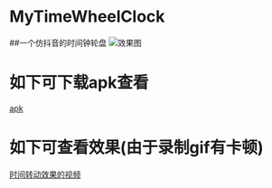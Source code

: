 # MyTimeWheelClock
##一个仿抖音的时间钟轮盘
![效果图](https://github.com/zylgg/MyTimeWheelClock/blob/master/Files/test.jpg)

# 如下可下载apk查看
[apk](https://github.com/zylgg/MyTimeWheelClock/blob/master/Files/app-debug.apk)
# 如下可查看效果(由于录制gif有卡顿)
[时间转动效果的视频](https://github.com/zylgg/MyTimeWheelClock/blob/master/Files/S90528-10265422.mp4)
